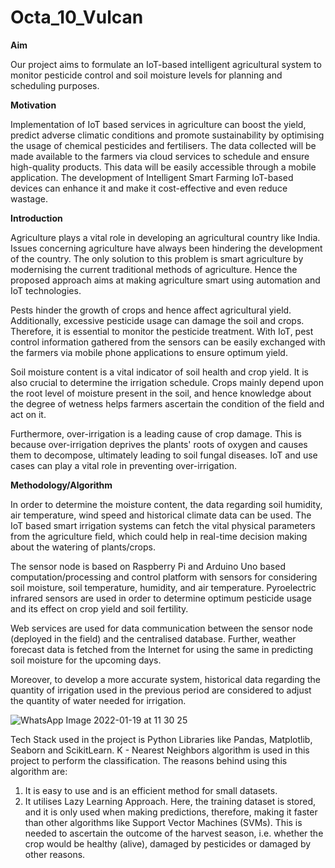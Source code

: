# Octa_10_Vulcan
**Aim**

Our project aims to formulate an IoT-based intelligent agricultural system to monitor pesticide control and soil moisture levels for planning and scheduling purposes. 

**Motivation**

Implementation of IoT based services in agriculture can boost the yield, predict adverse climatic conditions and promote sustainability by optimising the usage of chemical pesticides and fertilisers. 
The data collected will be made available to the farmers via cloud services to schedule and ensure high-quality products. This data will be easily accessible through a mobile application. 
The development of Intelligent Smart Farming IoT-based devices can enhance it and make it cost-effective and even reduce wastage.

**Introduction**

Agriculture plays a vital role in developing an agricultural country like India. Issues concerning agriculture have always been hindering the development of the country. The only solution to this problem is smart agriculture by modernising the current traditional methods of agriculture. Hence the proposed approach aims at making agriculture smart using automation and IoT technologies.

Pests hinder the growth of crops and hence affect agricultural yield. Additionally, excessive pesticide usage can damage the soil and crops. Therefore, it is essential to monitor the pesticide treatment. With IoT, pest control information gathered from the sensors can be easily exchanged with the farmers via mobile phone applications to ensure optimum yield. 

Soil moisture content is a vital indicator of soil health and crop yield. It is also crucial to determine the irrigation schedule. 
Crops mainly depend upon the root level of moisture present in the soil, and hence knowledge about the degree of wetness helps farmers ascertain the condition of the field and act on it.

Furthermore, over-irrigation is a leading cause of crop damage. This is because over-irrigation deprives the plants' roots of oxygen and causes them to decompose, ultimately leading to soil fungal diseases. IoT and use cases can play a vital role in preventing over-irrigation. 

**Methodology/Algorithm**

In order to determine the moisture content, the data regarding soil humidity, air temperature, wind speed and historical climate data can be used.
The IoT based smart irrigation systems can fetch the vital physical parameters from the agriculture field, which could help in real-time decision making about the watering of plants/crops.

The sensor node is based on Raspberry Pi and Arduino Uno based computation/processing and control platform with sensors for considering soil moisture, soil temperature, humidity, and air temperature. Pyroelectric infrared sensors are used in order to determine optimum pesticide usage and its effect on crop yield and soil fertility. 

Web services are used for data communication between the sensor node (deployed in the field) and the centralised database. Further, weather forecast data is fetched from the Internet for using the same in predicting soil moisture for the upcoming days. 

Moreover, to develop a more accurate system, historical data regarding the quantity of irrigation used in the previous period are considered to adjust the quantity of water needed for irrigation.

![WhatsApp Image 2022-01-19 at 11 30 25](https://user-images.githubusercontent.com/97897662/150106885-09b44523-a8c7-49b2-a6d9-59f517ce784c.jpeg)
 
Tech Stack used in the project is Python Libraries like Pandas, Matplotlib, Seaborn and ScikitLearn.
K - Nearest Neighbors algorithm is used in this project to perform the classification. The reasons behind using this algorithm are:
1. It is easy to use and is an efficient method for small datasets.
2. It utilises Lazy Learning Approach. Here, the training dataset is stored, and it is only used when making predictions, therefore, making it faster than other algorithms like Support Vector Machines (SVMs).
This is needed to ascertain the outcome of the harvest season, i.e. whether the crop would be healthy (alive), damaged by pesticides or damaged by other reasons. 


